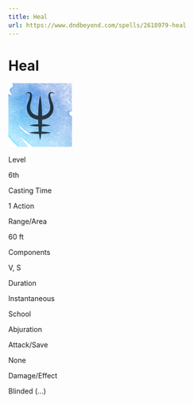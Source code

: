 ```yaml
---
title: Heal
url: https://www.dndbeyond.com/spells/2618979-heal
---
```


# Heal

![Heal](heal.png)

Level

6th

Casting Time

1 Action

Range/Area

60 ft

Components

V, S

Duration

Instantaneous

School

Abjuration

Attack/Save

None

Damage/Effect

Blinded (...)
